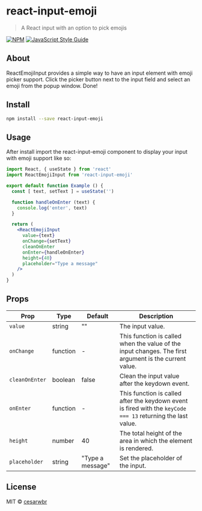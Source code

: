 # react-input-emoji

> A React input with an option to pick emojis

[![NPM](https://img.shields.io/npm/v/react-input-emoji.svg)](https://www.npmjs.com/package/react-input-emoji) [![JavaScript Style Guide](https://img.shields.io/badge/code_style-standard-brightgreen.svg)](https://standardjs.com)

## About

ReactEmojiInput provides a simple way to have an input element with emoji picker support. Click the picker button next to the input field and select an emoji from the popup window. Done!

## Install

```bash
npm install --save react-input-emoji
```

## Usage

After install import the react-input-emoji component to display your input with emoji support like so:

```jsx
import React, { useState } from 'react'
import ReactEmojiInput from 'react-input-emoji'

export default function Example () {
  const [ text, setText ] = useState('')

  function handleOnEnter (text) {
    console.log('enter', text)
  }

  return (
    <ReactEmojiInput
      value={text}
      onChange={setText}
      cleanOnEnter
      onEnter={handleOnEnter}
      height={40}
      placeholder="Type a message"
    />
  )
}
```

## Props

| Prop | Type | Default | Description |
| --- | --- | --- | --- |
| `value` | string | "" | The input value. |
| `onChange` | function | - | This function is called when the value of the input changes. The first argument is the current value. |
| `cleanOnEnter` | boolean | false | Clean the input value after the keydown event. |
| `onEnter` | function | - | This function is called after the keydown event is fired with the `keyCode === 13` returning the last value. |
| `height` | number | 40 | The total height of the area in which the element is rendered. |
| `placeholder` | string | "Type a message" | Set the placeholder of the input. |

## License

MIT © [cesarwbr](https://github.com/cesarwbr)
